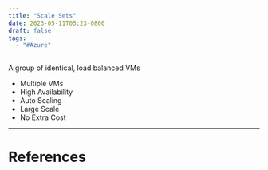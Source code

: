 ```yaml
---
title: "Scale Sets"
date: 2023-05-11T05:23-0800
draft: false
tags: 
  - "#Azure"
---
```

A group of identical, load balanced VMs

- Multiple VMs
- High Availability
- Auto Scaling
- Large Scale
- No Extra Cost

---
# References
